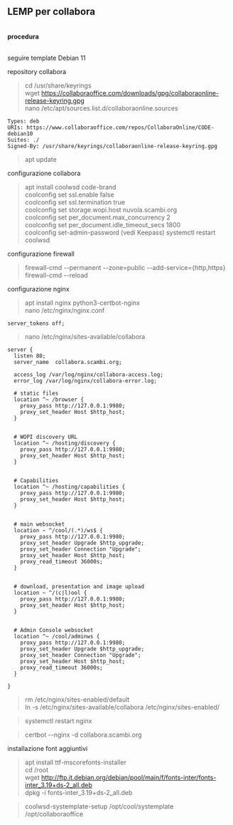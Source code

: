 ## LEMP per collabora

<br/> **procedura**

<br/> seguire template Debian 11

repository collabora
>cd /usr/share/keyrings  
>wget https://collaboraoffice.com/downloads/gpg/collaboraonline-release-keyring.gpg  
>nano /etc/apt/sources.list.d/collaboraonline.sources  

    Types: deb
    URIs: https://www.collaboraoffice.com/repos/CollaboraOnline/CODE-debian10
    Suites: ./
    Signed-By: /usr/share/keyrings/collaboraonline-release-keyring.gpg

>apt update

configurazione collabora
>apt install coolwsd code-brand  
>coolconfig set ssl.enable false  
>coolconfig set ssl.termination true  
>coolconfig set storage.wopi.host nuvola.scambi.org  
>coolconfig set per_document.max_concurrency 2  
>coolconfig set per_document.idle_timeout_secs 1800  
>coolconfig set-admin-password  (vedi Keepass)
>systemctl restart coolwsd  

configurazione firewall
>firewall-cmd --permanent --zone=public --add-service={http,https}  
>firewall-cmd --reload

configurazione nginx
>apt install nginx python3-certbot-nginx  
>nano /etc/nginx/nginx.conf

    server_tokens off;

>nano /etc/nginx/sites-available/collabora  

    server {
      listen 80;
      server_name  collabora.scambi.org;

      access_log /var/log/nginx/collabora-access.log;
      error_log /var/log/nginx/collabora-error.log;

      # static files
      location ^~ /browser {
        proxy_pass http://127.0.0.1:9980;
        proxy_set_header Host $http_host;
      }


      # WOPI discovery URL
      location ^~ /hosting/discovery {
        proxy_pass http://127.0.0.1:9980;
        proxy_set_header Host $http_host;
      }


      # Capabilities
      location ^~ /hosting/capabilities {
        proxy_pass http://127.0.0.1:9980;
        proxy_set_header Host $http_host;
      }


      # main websocket
      location ~ ^/cool/(.*)/ws$ {
        proxy_pass http://127.0.0.1:9980;
        proxy_set_header Upgrade $http_upgrade;
        proxy_set_header Connection "Upgrade";
        proxy_set_header Host $http_host;
        proxy_read_timeout 36000s;
      }


      # download, presentation and image upload
      location ~ ^/(c|l)ool {
        proxy_pass http://127.0.0.1:9980;
        proxy_set_header Host $http_host;
      }


      # Admin Console websocket
      location ^~ /cool/adminws {
        proxy_pass http://127.0.0.1:9980;
        proxy_set_header Upgrade $http_upgrade;
        proxy_set_header Connection "Upgrade";
        proxy_set_header Host $http_host;
        proxy_read_timeout 36000s;
      }

    }


>rm /etc/nginx/sites-enabled/default  
>ln -s /etc/nginx/sites-available/collabora /etc/nginx/sites-enabled/  

>systemctl restart nginx  

>certbot --nginx -d collabora.scambi.org  

installazione font aggiuntivi
>apt install ttf-mscorefonts-installer  
>cd /root  
>wget http://ftp.it.debian.org/debian/pool/main/f/fonts-inter/fonts-inter_3.19+ds-2_all.deb  
>dpkg -i fonts-inter_3.19+ds-2_all.deb  

>coolwsd-systemplate-setup /opt/cool/systemplate /opt/collaboraoffice
